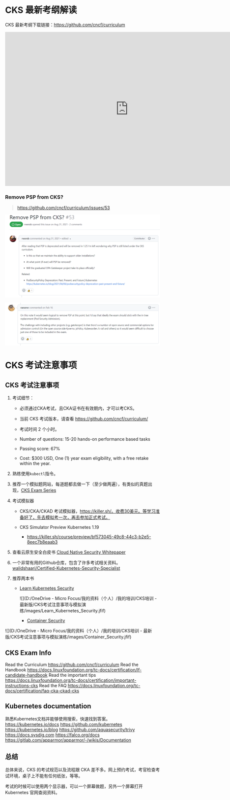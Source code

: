 # CKS 最新考纲解读

CKS 最新考纲下载链接：https://github.com/cncf/curriculum

<iframe src="https://github.com/cncf/curriculum/blob/master/CKS_Curriculum_%20v1.24.pdf" style="width:800px; height:500px;" frameborder="0"></iframe>


### Remove PSP from CKS?

> https://github.com/cncf/curriculum/issues/53

![](./images/remove_psp_cks_1.png)

![](./images/remove_psp_cks_2.png)



# CKS 考试注意事项

## CKS 考试注意事项

1. 考试细节：

   - 必须通过CKA考试，且CKA证书在有效期内，才可以考CKS。

   - 当前 CKS 考试版本，请查看 https://github.com/cncf/curriculum/

   - 考试时间 2 个小时。

   - Number of questions: 15-20 hands-on performance based tasks

   - Passing score: 67%

   - Cost: $300 USD, One (1) year exam eligibility, with a free retake within the year.

2. 熟练使用`kubectl`指令。

3. 推荐一个模拟题网站，每道题都去做一下（至少做两遍），有类似的真题出现，[CKS Exam Series](https://itnext.io/cks-exam-series-1-create-cluster-security-best-practices-50e35aaa67ae)

4. 考试模拟器

   - CKS/CKA/CKAD 考试模拟器，https://killer.sh/。收费30美元。等学习准备好了，先去模拟考一次，再去参加正式考试。

   - CKS Simulator Preview Kubernetes 1.19
     - https://killer.sh/course/preview/bf573045-49c8-44c3-b2e5-8eec7b8eaab3

5. 查看云原生安全白皮书 [Cloud Native Security Whitepaper](https://github.com/cncf/sig-security/blob/master/security-whitepaper/CNCF_cloud-native-security-whitepaper-Nov2020.pdf)

6. 一个非常有用的Github仓库，包含了许多考试相关资料。[walidshaari/Certified-Kubernetes-Security-Specialist](https://github.com/walidshaari/Certified-Kubernetes-Security-Specialist)

7. 推荐两本书

   - [Learn Kubernetes Security](https://learning.oreilly.com/library/view/learn-kubernetes-security/9781839216503/)

     ![](D:/OneDrive - Micro Focus/我的资料（个人）/我的培训/CKS培训 - 最新版/CKS考试注意事项与模拟演练/images/Learn_Kubernetes_Security.jfif)


      - [Container Security](https://learning.oreilly.com/library/view/container-security/9781492056690/)

![](D:/OneDrive - Micro Focus/我的资料（个人）/我的培训/CKS培训 - 最新版/CKS考试注意事项与模拟演练/images/Container_Security.jfif)



## CKS Exam Info

Read the Curriculum          https://github.com/cncf/curriculum
Read the Handbook           https://docs.linuxfoundation.org/tc-docs/certification/lf-candidate-handbook
Read the important tips    https://docs.linuxfoundation.org/tc-docs/certification/important-instructions-cks
Read the FAQ                      https://docs.linuxfoundation.org/tc-docs/certification/faq-cka-ckad-cks  



## Kubernetes documentation

熟悉Kubernetes文档并能够使用搜索，快速找到答案。
https://kubernetes.io/docs
https://github.com/kubernetes
https://kubernetes.io/blog
https://github.com/aquasecurity/trivy
https://docs.sysdig.com
https://falco.org/docs
https://gitlab.com/apparmor/apparmor/-/wikis/Documentation  



## 总结

总体来说，CKS 的考试规范以及流程跟 CKA 差不多。网上预约考试，考官检查考试环境，桌子上不能有任何纸张，等等。

考试的时候可以使用两个显示器，可以一个屏幕做题，另外一个屏幕打开 Kubernetes 官网查阅资料。  